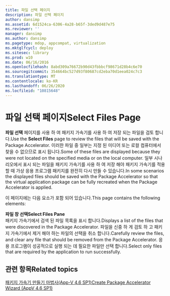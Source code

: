 ```yaml
---
title: 파일 선택 페이지
description: 파일 선택 페이지
author: dansimp
ms.assetid: 6d1524ca-6306-4a28-b65f-3ded9d487e75
ms.reviewer: ''
manager: dansimp
ms.author: dansimp
ms.pagetype: mdop, appcompat, virtualization
ms.mktglfcycl: deploy
ms.sitesec: library
ms.prod: w10
ms.date: 06/16/2016
ms.openlocfilehash: 8abd309a76672b90d43fbbbcf98671d28b4c6e70
ms.sourcegitcommit: 354664bc527d93f80687cd2eba70d1eea024c7c3
ms.translationtype: MT
ms.contentlocale: ko-KR
ms.lasthandoff: 06/26/2020
ms.locfileid: "10815648"
---
```

# <span data-ttu-id="74c84-103">파일 선택 페이지</span><span class="sxs-lookup"><span data-stu-id="74c84-103">Select Files Page</span></span>


<span data-ttu-id="74c84-104">**파일 선택** 페이지를 사용 하 여 패키지 가속기를 사용 하 여 저장 되는 파일을 검토 합니다.</span><span class="sxs-lookup"><span data-stu-id="74c84-104">Use the **Select Files** page to review the files that will be saved with the Package Accelerator.</span></span> <span data-ttu-id="74c84-105">이러한 파일 중 일부는 지정 된 미디어 또는 로컬 컴퓨터에서 찾을 수 없으므로 표시 됩니다.</span><span class="sxs-lookup"><span data-stu-id="74c84-105">Some of these files are displayed because they were not located on the specified media or on the local computer.</span></span> <span data-ttu-id="74c84-106">일부 시나리오에서 표시 되는 파일을 패키지 가속기를 사용 하 여 저장 해야 패키지 가속기를 적용할 때 가상 응용 프로그램 패키지를 완전히 다시 만들 수 있습니다.</span><span class="sxs-lookup"><span data-stu-id="74c84-106">In some scenarios the displayed files should be saved with the Package Accelerator so that the virtual application package can be fully recreated when the Package Accelerator is applied.</span></span>

<span data-ttu-id="74c84-107">이 페이지에는 다음 요소가 포함 되어 있습니다.</span><span class="sxs-lookup"><span data-stu-id="74c84-107">This page contains the following elements:</span></span>

<a href="" id="select-files-pane"></a>**<span data-ttu-id="74c84-108">파일 창 선택</span><span class="sxs-lookup"><span data-stu-id="74c84-108">Select Files Pane</span></span>**  
<span data-ttu-id="74c84-109">패키지 가속기에서 검색 된 파일 목록을 표시 합니다.</span><span class="sxs-lookup"><span data-stu-id="74c84-109">Displays a list of the files that were discovered in the Package Accelerator.</span></span> <span data-ttu-id="74c84-110">파일을 신중 하 게 검토 하 고 패키지 가속기에서 제거 해야 하는 파일의 선택을 취소 합니다.</span><span class="sxs-lookup"><span data-stu-id="74c84-110">Carefully review the files, and clear any file that should be removed from the Package Accelerator.</span></span> <span data-ttu-id="74c84-111">응용 프로그램이 성공적으로 실행 되는 데 필요한 파일만 선택 합니다.</span><span class="sxs-lookup"><span data-stu-id="74c84-111">Select only files that are required by the application to run successfully.</span></span>

## <span data-ttu-id="74c84-112">관련 항목</span><span class="sxs-lookup"><span data-stu-id="74c84-112">Related topics</span></span>


[<span data-ttu-id="74c84-113">패키지 가속기 만들기 마법사(App-V 4.6 SP1)</span><span class="sxs-lookup"><span data-stu-id="74c84-113">Create Package Accelerator Wizard (AppV 4.6 SP1)</span></span>](create-package-accelerator-wizard--appv-46-sp1-.md)

 

 





